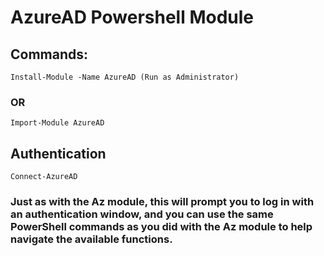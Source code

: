 # AzureAD Powershell Module

## Commands:

    Install-Module -Name AzureAD (Run as Administrator)

### OR 

    Import-Module AzureAD

## Authentication

    Connect-AzureAD

### Just as with the Az module, this will prompt you to log in with an authentication window, and you can use the same PowerShell commands as you did with the Az module to help navigate the available functions.

